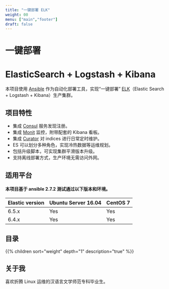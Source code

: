 ```yaml
---
title: "一键部署 ELK"
weight: 00
menu: ["main","footer"]
draft: false
---
```


# 一键部署
# ElasticSearch + Logstash + Kibana

本项目使用 [Ansible](https://www.ansible.com/) 作为自动化部署工具，实现“一键部署” [ELK](https://www.elastic.co/)（Elastic Search + Logstash + Kibana）生产集群。

## 项目特性

* 集成 [Consul](https://www.consul.io/) 服务发现注册。
* 集成 [Monit](https://mmonit.com/monit/) 监控，附带配套的 Kibana 看板。
* 集成 [Curator](https://www.elastic.co/guide/en/elasticsearch/client/curator/current/index.html) 对 indices 进行日常定时维护。
* ES 可以划分多种角色，实现冷热数据等运维规划。
* 包括升级脚本，可实现集群平滑版本升级。
* 支持离线部署方式，生产环境无需访问外网。

## 适用平台
#### 本项目基于 ansible 2.7.2 测试通过以下版本和环境。

| Elastic version | Ubuntu Server 16.04 | CentOS 7 |
| --------------- | ------------------- | -------- |
| 6.5.x           | Yes                 | Yes      |
| 6.4.x           | Yes                 | Yes      |

## 目录
{{% children sort="weight" depth="1" description="true" %}}

## 关于我

喜欢折腾 Linux 运维的汉语言文学师范专科毕业生。
